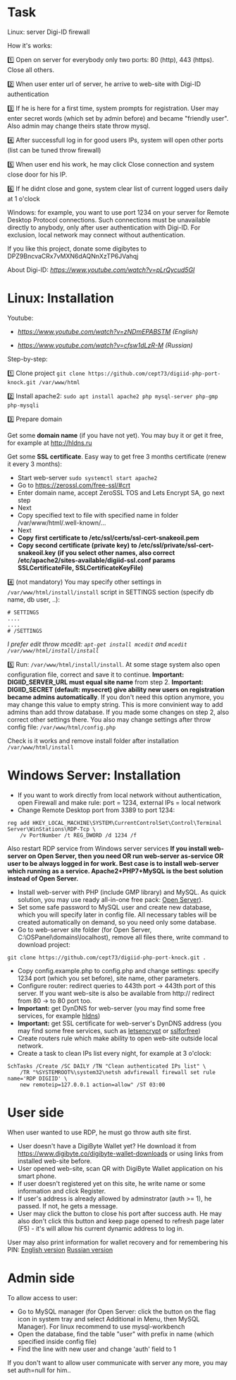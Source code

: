 Task
=========================================================================================================

Linux: server Digi-ID firewall

How it's works:

1️⃣ Open on server for everybody only two ports: 80 (http), 443 (https). Close all others.

2️⃣ When user enter url of server, he arrive to web-site with Digi-ID authentication

3️⃣ If he is here for a first time, system prompts for registration. User may enter secret words (which set by admin before) and became "friendly user". Also admin may change theirs state throw mysql.

4️⃣ After successfull log in for  good users IPs, system will  open other ports (list can be tuned throw firewall)

5️⃣ When user end his work, he may click Close connection and system close door for his IP.

6️⃣ If he didnt close and gone, system clear list of current logged users daily at 1 o'clock

Windows: for example, you want to use port 1234 on your server for Remote Desktop Protocol connections. Such connections must be unavailable directly to anybody, only after user authentication with Digi-ID. For exclusion, local network may connect without authentication.

If you like this project, donate some digibytes to DPZ9BncvaCRx7vMXN6dAQNnXzTP6JVahqj

About Digi-ID: *https://www.youtube.com/watch?v=pLrQycud5GI*

Linux: Installation
=========================================================================================================

Youtube:

* *https://www.youtube.com/watch?v=zNDmEPABSTM (English)*

* *https://www.youtube.com/watch?v=cfsw1dLzR-M (Russian)*

Step-by-step:

1️⃣ Clone project `git clone https://github.com/cept73/digiid-php-port-knock.git /var/www/html`

2️⃣ Install apache2: `sudo apt install apache2 php mysql-server php-gmp php-mysqli`

3️⃣ Prepare domain

Get some **domain name** (if you have not yet). 
You may buy it or get it free, for example at http://hldns.ru

Get some **SSL certificate**. 
Easy way to get free 3 months certificate (renew it every 3 months): 
- Start web-server `sudo systemctl start apache2` 
- Go to https://zerossl.com/free-ssl/#crt
- Enter domain name, accept ZeroSSL TOS and Lets Encrypt SA, go next step
- Next
- Copy specified text to file with specified name in folder /var/www/html/.well-known/...
- Next
- **Copy first certificate to /etc/ssl/certs/ssl-cert-snakeoil.pem**
- **Copy second certificate (private key) to /etc/ssl/private/ssl-cert-snakeoil.key**
**(if you select other names, also correct /etc/apache2/sites-available/digiid-ssl.conf params SSLCertificateFile, SSLCertificateKeyFile)**

4️⃣ (not mandatory) You may specify other settings in `/var/www/html/install/install` script in SETTINGS section (specify db name, db user,  ..):
```
# SETTINGS
....
....
# /SETTINGS
```
*I prefer edit throw mcedit: `apt-get install mcedit` and `mcedit /var/www/html/install/install`*

5️⃣ Run: `/var/www/html/install/install`. At some stage system also open configuration file, correct and save it to continue. **Important: DIGIID_SERVER_URL must equal site name** from step 2.
**Important: DIGIID_SECRET (default: mysecret) give ability new users on registration became admins automatically**. If you don't need this option anymore, you may change this value to empty string. This is more convinient way to add admins than add throw database. 
If you made some changes on step 2, also correct other settings there.
You also may change settings after throw config file: `/var/www/html/config.php`

Check is it works and remove install folder after installation `/var/www/html/install`

Windows Server: Installation
=========================================================================================================

* If you want to work directly from local network without authentication, open Firewall and make rule: port = 1234, external IPs = local network
* Change Remote Desktop port from 3389 to port 1234:

```
reg add HKEY_LOCAL_MACHINE\SYSTEM\CurrentControlSet\Control\Terminal Server\WinStations\RDP-Tcp \
	/v PortNumber /t REG_DWORD /d 1234 /f
```

Also restart RDP service from Windows server services
**If you install web-server on Open Server, then you need OR run web-server as-service OR user to be always logged in for work. Best case is to install web-server which running as a service. Apache2+PHP7+MySQL is the best solution instead of Open Server.**

* Install web-server with PHP (include GMP library) and MySQL. As quick solution, you may use ready all-in-one free pack: [Open Server](https://ospanel.io)).
* Set some safe password to MySQL user and create new database, which you will specify later in config file. All necessary tables will be created automatically on demand, so you need only some database.
* Go to web-server site folder (for Open Server, C:\OSPanel\domains\localhost), remove all files there, write command to download project: 

```
git clone https://github.com/cept73/digiid-php-port-knock.git .
```

* Copy config.example.php to config.php and change settings: specify 1234 port (which you set before), site name, other parameters.
* Configure router: redirect queries to 443th port -> 443th port of this server. If you want web-site is also be available from http:// redirect from 80 -> to 80 port too. 
* **Important:** get DynDNS for web-server (you may find some free services, for example [hldns](https://hldns.ru))
* **Important:** get SSL certificate for web-server's DynDNS address (you may find some free services, such as [letsencrypt](https://letsencrypt.org) or [sslforfree](https://www.sslforfree.com/))
* Create routers rule which make ability to open web-site outside local network.
* Create a task to clean IPs list every night, for example at 3 o'clock:

```
SchTasks /Create /SC DAILY /TN "Clean authenticated IPs list" \
	/TR "%SYSTEMROOT%\system32\netsh advfirewall firewall set rule name='RDP DIGIID' \
	new remoteip=127.0.0.1 action=allow" /ST 03:00
```

User side
=========================================================================================================

When user wanted to use RDP, he must go throw auth site first.

* User doesn't have a DigiByte Wallet yet? He download it from https://www.digibyte.co/digibyte-wallet-downloads or using links from installed web-site before.
* User opened web-site, scan QR with DigiByte Wallet application on his smart phone.
* If user doesn't registered yet on this site, he write name or some information and click Register.
* If user's address is already allowed by adminstrator (auth >= 1), he passed. If not, he gets a message.
* User may click the button to close his port after success auth. He may also don't click this button and keep page opened to refresh page later (F5) - it's will allow his current dynamic address to log in.

User may also print information for wallet recovery and for remembering his PIN: 
[English version](https://github.com/cept73/digiid-php-portknock/blob/master/DigiByte_Wallet_paper_[en].pdf)
[Russian version](https://github.com/cept73/digiid-php-portknock/blob/master/DigiByte_Wallet_paper_[ru].pdf)

Admin side
==========================================================================================================

To allow access to user:
* Go to MySQL manager (for Open Server: click the button on the flag icon in system tray and select Additional in Menu, then MySQL Manager). For linux recommend to use mysql-workbench
* Open the database, find the table "user" with prefix in name (which specified inside config file)
* Find the line with new user and change 'auth' field to 1

If you don't want to allow user communicate with server any more, you may set auth=null for him..
